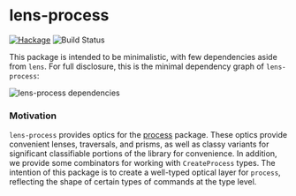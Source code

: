 
# lens-process

[![Hackage](https://img.shields.io/hackage/v/lens-process.svg)](https://hackage.haskell.org/package/lens-process)
![Build Status](https://github.com/emilypi/lens-process/workflows/Haskell-CI/badge.svg)

This package is intended to be minimalistic, with few dependencies aside from `lens`. For full disclosure, this is the minimal dependency graph of `lens-process`:

![lens-process dependencies](https://i.imgur.com/ObGVm2f.jpg)

### Motivation

`lens-process` provides optics for the [process](https://hackage.haskell.org/package/process) package. These optics provide convenient lenses, traversals, and prisms, as well as classy variants for significant classifiable portions of the library for convenience. In addition, we provide some combinators for working with `CreateProcess` types. The intention of this package is to create a well-typed optical layer for `process`, reflecting the shape of certain types of commands at the type level.
